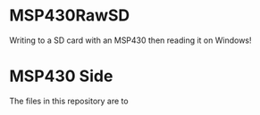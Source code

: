 # MSP430RawSD
 Writing to a SD card with an MSP430 then reading it on Windows!
 
 # MSP430 Side
 The files in this repository are to 
